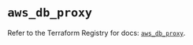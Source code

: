 # `aws_db_proxy`

Refer to the Terraform Registry for docs: [`aws_db_proxy`](https://registry.terraform.io/providers/hashicorp/aws/6.7.0/docs/resources/db_proxy).
